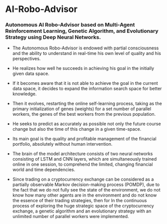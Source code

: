 # AI-Robo-Advisor
### Autonomous AI Robo-Advisor based on Multi-Agent Reinforcement Learning, Genetic Algorithm, and Evolutionary Strategy using Deep Neural Networks.
* The Autonomous Robo-Advisor is endowed with partial consciousness and the ability to understand in real-time his own level of quality and his perspectives.

* He realizes how well he succeeds in achieving his goal in the initially given data space.

* If it becomes aware that it is not able to achieve the goal in the current data space, it decides to expand the information search space for better knowledge.

* Then it evolves, restarting the online self-learning process, taking as the primary initialization of genes (weights) for a set number of parallel workers, the genes of the best workers from the previous population.

* He seeks to predict as accurately as possible not only the future course change but also the time of this change in a given time-space.

* Its main goal is the quality and profitable management of the financial portfolio, absolutely without human intervention.

* The brain of the model architecture consists of two neural networks consisting of LSTM and CNN layers, which are simultaneously trained online in one session, to comprehend the limited, changing financial world and time dependencies.

* Since trading on a cryptocurrency exchange can be considered as a partially observable Markov decision-making process (POMDP), due to the fact that we do not fully see the state of the environment, we do not know how many other agents are in the environment and do not know the essence of their trading strategies, then for In the continuous process of exploring the huge strategic space of the cryptocurrency exchange, a genetic algorithm and an evolutionary strategy with an unlimited number of parallel workers were implemented.
